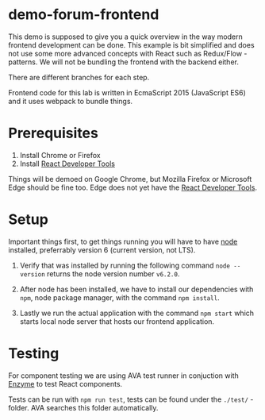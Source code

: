 # demo-forum-frontend

This demo is supposed to give you a quick overview in the way modern frontend development can be done. This example is bit simplified and does not use some more advanced concepts with React such as Redux/Flow -patterns. We will not be bundling the frontend with the backend either.

There are different branches for each step.

Frontend code for this lab is written in EcmaScript 2015 (JavaScript ES6) and it uses webpack to bundle things.

# Prerequisites

1. Install Chrome or Firefox
2. Install [React Developer Tools](https://github.com/facebook/react-devtools)

Things will be demoed on Google Chrome, but Mozilla Firefox or Microsoft Edge should be fine too. Edge does not yet have the [React Developer Tools](https://github.com/facebook/react-devtools).

# Setup

Important things first, to get things running you will have to have [node](https://nodejs.org/en/) installed, preferrably version 6 (current version, not LTS).

1. Verify that was installed by running the following command `node --version` returns the node version number `v6.2.0`.

2. After node has been installed, we have to install our dependencies with `npm`, node package manager, with the command `npm install`.

3. Lastly we run the actual application with the command `npm start` which starts local node server that hosts our frontend application.

# Testing

For component testing we are using AVA test runner in conjuction with [Enzyme](http://airbnb.io/enzyme/) to test React components.

Tests can be run with `npm run test`, tests can be found under the `./test/` -folder. AVA searches this folder automatically.
